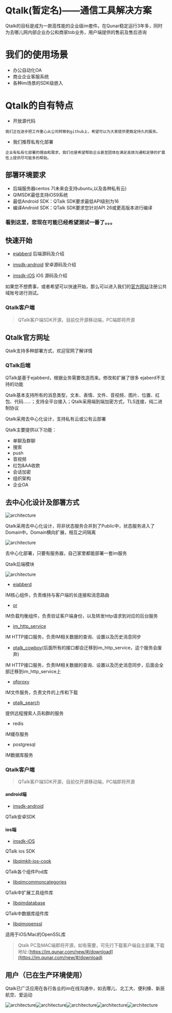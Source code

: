 # Qtalk(暂定名)——通信工具解决方案

Qtalk的目标是成为一款高性能的企业级im套件。在Qunar稳定运行3年多，同时为去哪儿网内部企业办公和商家tob业务，用户端提供的售前及售后咨询

# 我们的使用场景
* 办公自动化OA
* 商业企业客服系统
* 各种im场景的SDK级嵌入

# Qtalk的自有特点
* 开放源代码

```comment
我们正在逐步把工作重心从公司转移到github上，希望可以为大家提供更稳定持久的服务。
```
* 我们推荐私有化部署

```comment
企业有私有化部署的理由和需求，我们也是希望帮助企业甚至团体在满足高效沟通和足够的扩展性上提供尽可能多的帮助。
```

## 部署环境要求
-   后端服务器centos 7(未来会支持ubuntu,以及各种私有云)
-   QIMSDK最低支持iOS9系统
-   最低Android SDK：QTalk SDK要求最低API级别为16
-   编译Android SDK：QTalk SDK要求您针对API 26或更高版本进行编译


### 看到这里，您现在可能已经希望测试一番了。。。

## 快速开始
* [ejabberd](https://github.com/qunarcorp/ejabberd-open)  后端源码及介绍

* [imsdk-android](https://github.com/qunarcorp/imsdk-android) 安卓源码及介绍

* [imsdk-iOS](https://github.com/qunarcorp/imsdk-ios) iOS 源码及介绍

如果您不想费事，或者希望可以快速开始，那么可以进入我们的[官方网站](https://im.qunar.com/new/)注册公共域账号进行测试。


### Qtalk客户端
> QTalk客户端SDK开源，目前仅开源移动端，PC端即将开源

## Qtalk官方网址
Qtalk支持多种部署方式，欢迎官网了解详情

### QTalk后端
QTalk是基于ejabberd，根据业务需要改造而来。修改和扩展了很多 ejaberd不支持的功能

Qtalk基本支持所有的消息类型，文本、表情、文件、音视频、图片、位置、红包、代码……；支持全平台接入；Qtalk采用端到端加密方式，TLS连接，纯二进制协议

Qtalk采用去中心化设计，支持私有云或公有云部署

Qtalk主要提供以下功能：
-   单聊及群聊
-   搜索
-   push
-   音视频
-   红包&AA收款
-   会话加密
-   组织架构
-   企业OA


## 去中心化设计及部署方式
![architecture](image/arch.png)

Qtalk采用去中心化设计，将非状态服务合并到了Public中，状态服务进入了Domain中。Domain横向扩展，相互之间隔离

![architecture](image/deploy.png)

去中心化部署，只要有服务器，自己家里都能部署一套im服务



Qtalk后端模块

![architecture](image/arch_ejab.png)

+ [ejabberd](https://github.com/qunarcorp/ejabberd-open)

IM核心组件，负责维持与客户端的长连接和消息路由

+ [or](https://github.com/qunarcorp/or_open)

IM负载均衡组件，负责验证客户端身份，以及转发http请求到对应的后台服务
+ [im_http_service](https://github.com/qunarcorp/im_http_service_open)

IM HTTP接口服务，负责IM相关数据的查询、设置以及历史消息同步

+ [qtalk_cowboy](https://github.com/qunarcorp/qtalk_cowboy_open)(后面所有的接口都会迁移到im_http_service，这个服务会废弃)

IM HTTP接口服务，负责IM相关数据的查询、设置以及历史消息同步，后面会全部迁移到im_http_service上

+ [qfproxy](https://github.com/qunarcorp/qfproxy_open)

IM文件服务，负责文件的上传和下载

+ [qtalk_search](https://github.com/qunarcorp/qtalk_search)

提供远程搜索人员和群的服务

+ redis

IM缓存服务

+ postgresql

IM数据库服务

### Qtalk客户端
> QTalk客户端SDK开源，目前仅开源移动端，PC端即将开源

#### android端
+ [imsdk-android](https://github.com/qunarcorp/imsdk-android)

QTalk安卓SDK

#### ios端
+ [imsdk-iOS](https://github.com/qunarcorp/imsdk-ios)

QTalk ios SDK

+ [libqimkit-ios-cook ](https://github.com/qunarcorp/libqimkit-ios-cook)

QTalk各个组件Pod库

+ [libqimcommoncategories](https://github.com/qunarcorp/libqimcommoncategories-ios)

QTalk中扩展工具组件库

+ [libqimdatabase](https://github.com/qunarcorp/libqimdatabase-ios)

QTalk中数据库组件库

+ [libqimopenssl](https://github.com/qunarcorp/libqimopenssl-ios)

适用于iOS/Mac的OpenSSL库


>Qtalk PC及MAC端即将开源，如有需要，可先行下载客户端自主部署,下载地址:[https://im.qunar.com/new/#/download](https://im.qunar.com/new/#/download)



## 用户（已在生产环境使用）

Qtalk已广泛应用在各行各业的im在线沟通中，如去哪儿、北工大、便利蜂、新辰航空、爱运动

![architecture](image/qunar.png)![architecture](image/blf.png)![architecture](image/sports.png)![architecture](image/bjgydx.png)![architecture](image/xchk.png)
